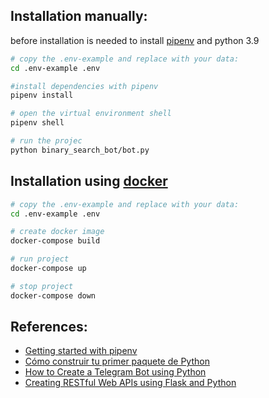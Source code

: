 ## Installation manually:

before installation is needed to install [pipenv](https://pipenv.pypa.io/en/latest/) and python 3.9


```bash
# copy the .env-example and replace with your data:
cd .env-example .env

#install dependencies with pipenv
pipenv install

# open the virtual environment shell
pipenv shell

# run the projec
python binary_search_bot/bot.py
```

## Installation  using [docker](https://www.docker.com/)


```bash
# copy the .env-example and replace with your data:
cd .env-example .env

# create docker image
docker-compose build

# run project
docker-compose up

# stop project
docker-compose down

```


## References:

- [Getting started with pipenv](https://python.plainenglish.io/getting-started-with-pipenv-d224328799de)
- [Cómo construir tu primer paquete de Python](https://www.freecodecamp.org/espanol/news/como-construir-tu-primer-paquete-de-python/)
- [How to Create a Telegram Bot using Python](https://www.freecodecamp.org/news/how-to-create-a-telegram-bot-using-python/#:~:text=Type%20%2Fnewbot%20%2C%20and%20follow%20the,access%20to%20the%20Telegram%20API.&text=Note%3A%20Make%20sure%20you%20store,can%20easily%20manipulate%20your%20bot.)
- [Creating RESTful Web APIs using Flask and Python](https://towardsdatascience.com/creating-restful-apis-using-flask-and-python-655bad51b24)